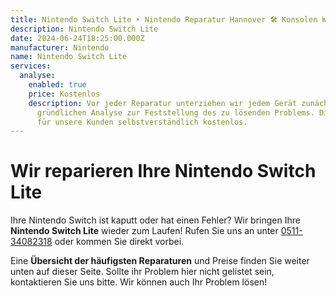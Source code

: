 ```yaml
---
title: Nintendo Switch Lite ‣ Nintendo Reparatur Hannover 🛠️ Konsolen Werkstatt
description: Nintendo Switch Lite
date: 2024-06-24T18:25:00.000Z
manufacturer: Nintendo
name: Nintendo Switch Lite
services:
  analyse:
    enabled: true
    price: Kostenlos
    description: Vor jeder Reparatur unterziehen wir jedem Gerät zunächst einer
      gründlichen Analyse zur Feststellung des zu lösenden Problems. Diese ist
      für unsere Kunden selbstverständlich kostenlos.
---
```

# Wir reparieren Ihre Nintendo Switch Lite

Ihre Nintendo Switch ist kaputt oder hat einen Fehler? Wir bringen Ihre **Nintendo Switch Lite** wieder zum Laufen! Rufen Sie uns an unter [0511-34082318](tel:051134082318) oder kommen Sie direkt vorbei.

Eine **Übersicht der häufigsten Reparaturen** und Preise finden Sie weiter unten auf dieser Seite. Sollte ihr Problem hier nicht gelistet sein, kontaktieren Sie uns bitte. Wir können auch Ihr Problem lösen!
